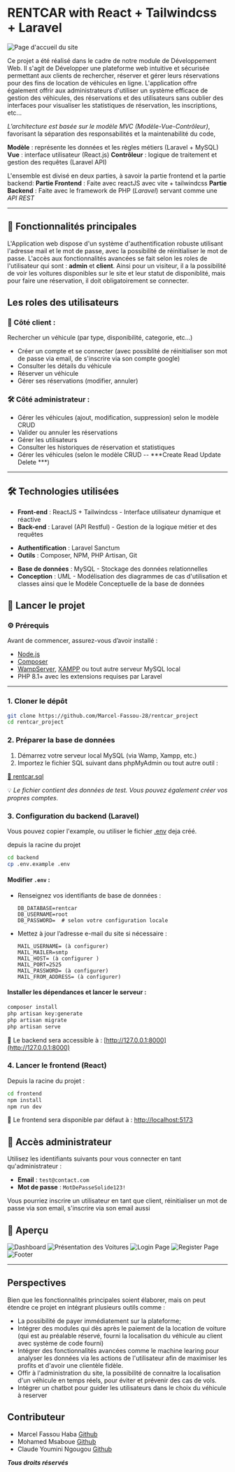 # RENTCAR with React + Tailwindcss + Laravel
![Page d'accueil du site](ForReadme/home.png)

Ce projet a été réalisé dans le cadre de notre module de Développement Web.
Il s'agit de Développer une plateforme web intuitive et sécurisée permettant 
aux clients de rechercher, réserver et gérer leurs réservations pour des
fins de location de véhicules en ligne. 
L'application offre également offrir aux administrateurs d'utiliser un système efficace de gestion
des véhicules, des réservations et des utilisateurs sans oublier des interfaces pour 
visualiser les statistiques de réservation, les inscriptions, etc...

*L’architecture est basée sur le modèle MVC (Modèle-Vue-Contrôleur)*, 
favorisant la séparation des responsabilités et la maintenabilité du code, 

**Modèle** : représente les données et les règles métiers (Laravel + MySQL)
**Vue** : interface utilisateur (React.js)
**Contrôleur** : logique de traitement et gestion des requêtes (Laravel API)

L'ensemble est divisé en deux parties, à savoir la partie frontend et la partie backend:
**Partie Frontend** : Faite avec reactJS avec vite + tailwindcss
**Partie Backend** : Faite avec le framework de PHP (*Laravel*) servant comme une *API REST*

---

## 🧩 Fonctionnalités principales
L'Application web dispose d'un système d'authentification robuste utilisant l'adresse mail
et le mot de passe, avec la possibilité de réinitialiser le mot de passe.
L'accès aux fonctionnalités avancées se fait selon les roles de l'utilisateur qui sont :
**admin** et **client**. 
Ainsi pour un visiteur, il a la possibilité de voir les voitures disponibles sur le site 
et leur statut de disponiblité, mais pour faire une réservation, il doit obligatoirement
se connecter.

## Les roles des utilisateurs

### 👤 Côté client :
Rechercher un véhicule (par type, disponibilité, categorie, etc...)

+ Créer un compte et se connecter (avec possiblité de réinitialiser son mot de passe via email, 
de s'inscrire via son compte google)
+ Consulter les détails du véhicule
+ Réserver un véhicule
+ Gérer ses réservations (modifier, annuler)

### 🛠️ Côté administrateur :

+ Gérer les véhicules (ajout, modification, suppression) selon le modèle CRUD
+ Valider ou annuler les réservations
+ Gérer les utilisateurs
+ Consulter les historiques de réservation et statistiques
+ Gérer les véhicules (selon le modèle CRUD -- ***Create Read Update Delete ***)

---

## 🛠️ Technologies utilisées

+ **Front-end** : ReactJS + Tailwindcss - Interface utilisateur dynamique et réactive
+ **Back-end** : Laravel (API Restful) - Gestion de la logique métier et des requêtes
- **Authentification** : Laravel Sanctum
- **Outils** : Composer, NPM, PHP Artisan, Git
+ **Base de données** : MySQL - Stockage des données relationnelles
+ **Conception** : UML - Modélisation des diagrammes de cas d'utilisation et classes ainsi que le Modèle Conceptuelle de la base de données


## 🚀 Lancer le projet

### ⚙️ Prérequis

Avant de commencer, assurez-vous d’avoir installé :
- [Node.js](https://nodejs.org/)
- [Composer](https://getcomposer.org/)
- [WampServer](https://www.wampserver.com/), [XAMPP](https://www.apachefriends.org/fr/index.html) ou tout autre serveur MySQL local
- PHP 8.1+ avec les extensions requises par Laravel

---

### 1. Cloner le dépôt

```bash
git clone https://github.com/Marcel-Fassou-28/rentcar_project
cd rentcar_project
```

### 2. Préparer la base de données

1. Démarrez votre serveur local MySQL (via Wamp, Xampp, etc.)
2. Importez le fichier SQL suivant dans phpMyAdmin ou tout autre outil :

[📂 rentcar.sql](https://github.com/Marcel-Fassou-28/rentcar_project/blob/master/backend/database/rentcar.sql)

💡 *Le fichier contient des données de test. Vous pouvez également créer vos propres comptes.*

### 3. Configuration du backend (Laravel)
Vous pouvez copier l'example, ou utiliser le fichier [.env](https://github.com/Marcel-Fassou-28/rentcar_project/blob/master/backend/.env) deja créé.

depuis la racine du projet
```bash
cd backend
cp .env.example .env 
```

#### Modifier `.env` :
- Renseignez vos identifiants de base de données :
  ```dotenv
  DB_DATABASE=rentcar
  DB_USERNAME=root
  DB_PASSWORD=  # selon votre configuration locale
  ```

- Mettez à jour l’adresse e-mail du site si nécessaire :
  ```dotenv
  MAIL_USERNAME= (à configurer)
  MAIL_MAILER=smtp
  MAIL_HOST= (à configurer )
  MAIL_PORT=2525
  MAIL_PASSWORD= (à configurer)
  MAIL_FROM_ADDRESS= (à configurer)
  ```

#### Installer les dépendances et lancer le serveur :

```bash
composer install
php artisan key:generate
php artisan migrate
php artisan serve
```
📍 Le backend sera accessible à : [http://127.0.0.1:8000](http://127.0.0.1:8000)

### 4. Lancer le frontend (React)

Depuis la racine du projet :
```bash
cd frontend
npm install
npm run dev
```
📍 Le frontend sera disponible par défaut à : [http://localhost:5173](http://localhost:5173)

## 🔐 Accès administrateur

Utilisez les identifiants suivants pour vous connecter en tant qu'administrateur :
- **Email** : `test@contact.com`  
- **Mot de passe** : `MotDePasseSolide123!`

Vous pourriez inscrire un utilisateur en tant que client, réinitialiser un mot de passe
via son email, s'inscrire via son email aussi

## 📸 Aperçu

![Dashboard](ForReadme/dashboard.png)
![Présentation des Voitures](ForReadme/voitures.png)
![Login Page](ForReadme/login.png)
![Register Page](ForReadme/register.png)
![Footer](ForReadme/footer.png)

---

## Perspectives
Bien que les fonctionnalités principales soient élaborer, mais on peut étendre ce projet en intégrant plusieurs
outils comme :

+ La possibilité de payer immédiatement sur la plateforme;
+ Intégrer des modules qui dès après le paiement de la location de voiture (qui est au préalable
    réservé, fourni la localisation du véhicule au client avec système de code fourni)
+ Intégrer des fonctionnalités avancées comme le machine learing pour analyser les données via 
    les actions de l'utilisateur afin de maximiser les profits et d'avoir une clientèle fidèle.
+ Offir à l'administration du site, la possibilité de connaitre la localisation d'un véhicule
    en temps réels, pour éviter et prévenir des cas de vols.
+ Intégrer un chatbot pour guider les utilisateurs dans le choix du véhicule à reserver

## Contributeur
+ Marcel Fassou Haba [Github](https://github.com/Marcel-Fassou-28)
+ Mohamed Msaboue [Github](https://github.com/momomsb)
+ Claude Youmini Ngougou [Github](https://github.com/NGONORMALIA)

***Tous droits réservés***
